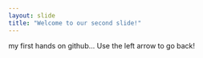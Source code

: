 ```yaml
---
layout: slide
title: "Welcome to our second slide!"
---
```

my first hands on github...
Use the left arrow to go back!
